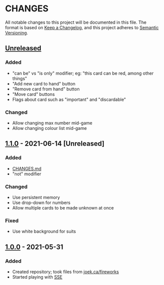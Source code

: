 # CHANGES

All notable changes to this project will be documented in this file. The format is based on [Keep a Changelog](https://keepachangelog.com/en/1.0.0/), and this project adheres to [Semantic Versioning](https://semver.org/spec/v2.0.0.html).

## [Unreleased]
### Added
+ "can be" vs "is only" modifier; eg: "this card can be red, among other things"
+ "Add new card to hand" button
+ "Remove card from hand" button
+ "Move card" buttons
+ Flags about card such as "important" and "discardable"

### Changed
+ Allow changing max number mid-game
+ Allow changing colour list mid-game

## [1.1.0] - 2021-06-14 \[Unreleased]
### Added
+ [CHANGES.md](./CHANGES.md)
+ "not" modifier

### Changed
+ Use persistent memory
+ Use drop-down for numbers
+ Allow multiple cards to be made unknown at once

### Fixed
+ Use white background for suits

## [1.0.0] - 2021-05-31
### Added
+ Created repository; took files from [joek.ca/fireworks](https://web.archive.org/web/20210614133328/https://joekoop.com/fireworks)
+ Started playing with [SSE](https://developer.mozilla.org/en-US/docs/Web/API/Server-sent_events)

[Unreleased]: https://github.com/jkoop/fireworks/compare/v1.0.0...HEAD
[1.1.0]: https://github.com/jkoop/fireworks/compare/v1.0.0...v1.1.0
[1.0.0]: https://github.com/jkoop/fireworks/releases/tag/v1.0.0
